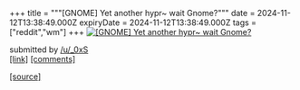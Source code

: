 +++
title = """[GNOME] Yet another hypr~ wait Gnome?"""
date = 2024-11-12T13:38:49.000Z
expiryDate = 2024-11-12T13:38:49.000Z
tags = ["reddit","wm"]
+++
[![[GNOME] Yet another hypr~ wait Gnome?](https://b.thumbs.redditmedia.com/Hr3AQsKNg2ddyX4JU9lFxR7KzZb87kzBWK3oJfreyHA.jpg "[GNOME] Yet another hypr~ wait Gnome?")](https://www.reddit.com/r/unixporn/comments/1gpkx1i/gnome_yet_another_hypr_wait_gnome/)

submitted by [/u/\_0xS](https://www.reddit.com/user/_0xS)  
[\[link\]](https://www.reddit.com/gallery/1gpkx1i) [\[comments\]](https://www.reddit.com/r/unixporn/comments/1gpkx1i/gnome_yet_another_hypr_wait_gnome/)

[[source]](https://www.reddit.com/r/unixporn/comments/1gpkx1i/gnome_yet_another_hypr_wait_gnome/)
